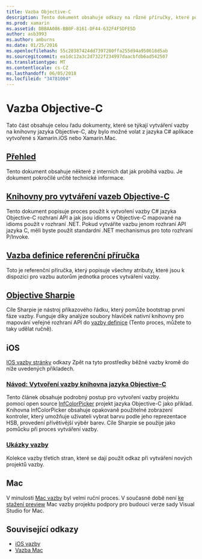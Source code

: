 ```yaml
---
title: Vazba Objective-C
description: Tento dokument obsahuje odkazy na různé příručky, které popisují, jak vytvořit C# vazby na kód jazyka Objective-C, umožňuje vývojářům používat standardní knihovny v aplikacích Xamarin.
ms.prod: xamarin
ms.assetid: DBBAA086-BB0F-8161-DF44-632F4F5DFE5D
author: asb3993
ms.author: amburns
ms.date: 01/25/2016
ms.openlocfilehash: 55c28387424dd7397280ffa255d94a950618d5ab
ms.sourcegitcommit: ea1dc12a3c2d7322f234997daacbfdb6ad542507
ms.translationtype: MT
ms.contentlocale: cs-CZ
ms.lasthandoff: 06/05/2018
ms.locfileid: "34781004"
---
```

# <a name="binding-objective-c"></a>Vazba Objective-C

Tato část obsahuje celou řadu dokumenty, které se týkají vytváření vazby na knihovny jazyka Objective-C, aby bylo možné volat z jazyka C# aplikace vytvořené s Xamarin.iOS nebo Xamarin.Mac.

##  <a name="overviewcross-platformmaciosbindingoverviewmd"></a>[Přehled](~/cross-platform/macios/binding/overview.md)

Tento dokument obsahuje některé z interních dat jak probíhá vazbu. Je dokument pokročilé určité technické informace.

##  <a name="binding-objective-c-librariescross-platformmaciosbindingobjective-c-librariesmd"></a>[Knihovny pro vytváření vazeb Objective-C](~/cross-platform/macios/binding/objective-c-libraries.md)

Tento dokument popisuje proces použít k vytvoření vazby C# jazyka Objective-C rozhraní API a jak jsou idioms v Objective-C mapované na idioms použít v rozhraní .NET.
Pokud vytváříte vazbu jenom rozhraní API jazyka C, měli byste použít standardní .NET mechanismus pro toto rozhraní P/Invoke.

##  <a name="binding-definition-reference-guidecross-platformmaciosbindingbinding-types-referencemd"></a>[Vazba definice referenční příručka](~/cross-platform/macios/binding/binding-types-reference.md)

Toto je referenční příručka, který popisuje všechny atributy, které jsou k dispozici pro vazbu autorům jednotka proces vytváření vazby.


## <a name="objective-sharpiecross-platformmaciosbindingobjective-sharpieindexmd"></a>[Objective Sharpie](~/cross-platform/macios/binding/objective-sharpie/index.md)

Cíle Sharpie je nástroj příkazového řádku, který pomůže bootstrap první fáze vazby. Funguje díky analýze soubory hlaviček nativní knihovny pro mapování veřejné rozhraní API do [vazby definice](~/cross-platform/macios/binding/objective-c-libraries.md) (Tento proces, můžete to taky udělat ručně).

## <a name="ios"></a>iOS

[IOS vazby stránky](~/ios/platform/binding-objective-c/index.md) odkazy Zpět na tyto prostředky běžné vazby kromě do níže uvedených příkladech.

### <a name="walkthrough-binding-an-objective-c-libraryiosplatformbinding-objective-cwalkthroughmd"></a>[Návod: Vytvoření vazby knihovna jazyka Objective-C](~/ios/platform/binding-objective-c/walkthrough.md)

Tento článek obsahuje podrobný postup pro vytvoření vazby projektu pomocí open source [InfColorPicker](https://github.com/InfinitApps/InfColorPicker) projekt jazyka Objective-C jako příklad. Knihovna InfColorPicker obsahuje opakovaně použitelné zobrazení kontroler, který umožňuje uživateli vybrat barvu podle jeho reprezentace HSB, provedení přívětivější výběr barev. Cíle Sharpie se použije jako pomůcku při proces vytváření vazby.

### <a name="binding-sampleshttpsgithubcommonomonotouch-bindings"></a>[Ukázky vazby](https://github.com/mono/monotouch-bindings)

Kolekce vazby třetích stran, které se dají použít odkaz při vytváření nových projektů vazby.

## <a name="mac"></a>Mac

V minulosti [Mac vazby](~/mac/platform/binding.md) byl velmi ruční proces. V současné době není [ke stažení preview](https://forums.xamarin.com/discussion/59760/xamarin-mac-binding-project-preview) Mac vazby projektu podpory pro budoucí verze sady Visual Studio for Mac.



## <a name="related-links"></a>Související odkazy

- [iOS vazby](~/ios/platform/binding-objective-c/index.md)
- [Vazba Mac](~/mac/platform/binding.md)
